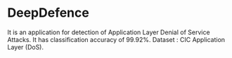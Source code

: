 # DeepDefence
It is an application for detection of Application Layer Denial of Service Attacks. It has classification accuracy of 99.92%. 
Dataset : CIC Application Layer (DoS).
